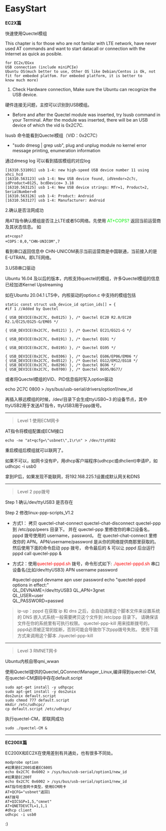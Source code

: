 # EasyStart

**EC2X篇**

快速使用Quectel模组

This chapter is for those who are not familar with LTE network, have never used AT commands and want to start datacall or connection with the Internet as quick as posible.

	for EC2x/EGxx
	USB connection (include miniPCIe) 
	Ubuntu OS(much better to use, Other OS like Debian/Centos is Ok, not fit for embeded platfom. For embeded platform, it is better to 
	know much more)


1. Check Hardware connection, Make sure the Ubuntu can recognize the USB device. 

硬件连接无问题，主控可以识别到USB模组。

- Before and after the Quectel module was inserted, try  lsusb  command in  your Terminal. After the module was inserted, there will be an USB device of which the vid is 0x2C7C.

lsusb 命令能看到Quectel模组（VID：0x2C7C）

- "sudo dmesg | grep usb", plug and unplug module no kernel error message printing, enumeration information

通过dmesg log 可以看到插拔模组的对应log

	[16310.531091] usb 1-4: new high-speed USB device number 11 using xhci_hcd
	[16310.563123] usb 1-4: New USB device found, idVendor=2c7c, idProduct=0125, bcdDevice= 3.18
	[16310.563125] usb 1-4: New USB device strings: Mfr=1, Product=2, SerialNumber=0
	[16310.563126] usb 1-4: Product: Android
	[16310.563127] usb 1-4: Manufacturer: Android


2.确认是否注网成功

用AT指令确认模组是否注上LTE或者5G网络。先使用
<font color=0xff0000>AT+COPS? </font> 返回当前运营商及其状态信息。
如

	at+cops?
	+COPS：0,0,"CHN-UNICOM",7 
	
看到串口返回信息中 CHN-UNICOM表示当前运营商是中国联通，当前接入的是E-UTRAN，即LTE网络。

3.USB串口驱动

Ubuntu 16.04 及以后的版本，内核支持quectel的模组，许多Quectel模组的信息已经加进Kernel Upstreaming

如在Ubuntu 20.04.1 LTS中，内核驱动的option.c 中支持的模组包括

	static const struct usb_device_id option_ids[] = { 
	#if 1 //Added by Quectel 
	 
	{ USB_DEVICE(0x2C7C, 0x0125) }, /* Quectel EC20 R2.0/EC20 R2.1/EC25/EG25-G/EM05 */ 
	 
	{ USB_DEVICE(0x2C7C, 0x0121) }, /* Quectel EC21/EG21-G */ 
	 
	{ USB_DEVICE(0x2C7C, 0x0191) }, /* Quectel EG91 */ 
	 
	{ USB_DEVICE(0x2C7C, 0x0195) }, /* Quectel EG95 */ 
	 
	{ USB_DEVICE(0x2C7C, 0x0306) }, /* Quectel EG06/EP06/EM06 */ 
	{ USB_DEVICE(0x2C7C, 0x0512) }, /* Quectel EG12/EM12/EG18 */ 
	{ USB_DEVICE(0x2C7C, 0x0296) }, /* Quectel BG96 */ 
	{ USB_DEVICE(0x2C7C, 0x0700) }, /* Quectel BG95/BG77/


或者将Quectel模组的VID、PID信息临时写入option驱动

echo 2C7C 0800 > /sys/bus/usb-serial/drivers/option1/new_id

再插入移远模组的时候，/dev/目录下会生成ttyUSB0~3 的设备节点，其中ttyUSB2用于发送AT指令，ttyUSB3用于ppp拨号。


----------

> Level 1  使用ECM网卡

AT指令将模组配置成ECM接口
	
	echo -ne "at+qcfg=\"usbnet\",1\r\n" > /dev/ttyUSB2
	
重启模组后模组就可以联网了。

如果不可以，如网卡没有IP，用dhcp客户端程序(udhcpc或dhclient)申请IP，如udhcpc -i usb0

拿到IP后，如果发现不能联网，将192.168.225.1设置成默认网关和DNS

----------

> Level 2 ppp拨号

Step 1 确认/dev/ttyUSB3 是否存在


Step 2 修改linux-ppp-scripts_V1.2



- 方式1： 拷贝 quectel-chat-connect quectel-chat-disconnect quectel-ppp 到 /etc/ppp/peers 目录下。
并在 quectel-ppp 里修改你的串口设备名，pppd 拨号使用的 username，password。
在 quectel-chat-connect 里修改你的 APN。APN/username/password 是从你的网络提供商那里获取的。
然后使用下面的命令启动 ppp 拨号， 命令最后的 & 可以让 pppd 后台运行
pppd call quectel-ppp &


- 方式2：使用<font color="red">quectel-pppd.sh </font>  拨号，命令形式如下:
<font color="red">./quectel-pppd.sh </font> 串口设备名(比如/dev/ttyUSB3) APN username password

	#quectel-pppd devname apn user password	
	echo "quectel-pppd options in effect:"	
	QL_DEVNAME=/dev/ttyUSB3	
	QL_APN=3gnet	
	QL_USER=user	
	QL_PASSWORD=passwd

>ip-up：pppd 在获取 ip 和 dns 之后，会自动调用这个脚本文件来设置系统的 DNS
嵌入式系统一般需要拷贝这个文件到 /etc/ppp 目录下。
请确保该文件在你的系统里有可执行权限。
quectel-ppp-kill 用来挂断拨号的，pppd必须被正常的挂断，否则可能会导致你下次ppp拨号失败。
使用下面方式来调用这个脚本 ./quectel-ppp-kill 

----------

> Level 3 RMNET网卡

Ubuntu内核自带qmi_wwan


使用Quectel提供的Quectel\_QConnectManager\_Linux,编译得到quectel-CM, 在quectel-CM源码中存在default.script

	sudo apt-get install -y udhpcpc 
	sudo apt-get install -y dos2unix
	dos2unix default.script
	sudo chmod 777 default.script
	mkdir /etc/udhcpc/
	cp default.script /etc/udhcpc/

执行quectel-CM，即联网成功 
	
	sudo ./quectel-CM &

----------

**EC200X篇**

EC200X和EC2X在使用差别有共通处，也有很多不同处。

	modprobe option
	#如果是EC200S或者EC600S
	echo 0x2C7C 0x6002 > /sys/bus/usb-serial/option1/new_id
	#如果是EC200T
	echo 0x2C7C 0x6002 > /sys/bus/usb-serial/option1/new_id
	#AT指令检查网卡类型，使用ECM网卡
	AT+QCFG="usbnet"返回1
	#AT拨号
	AT+QICSGP=1,5,"cmnet"
	AT+QNETDEVCTL=1,1,1
	#dhcp client 
	udhcpc -i usb0





:)

